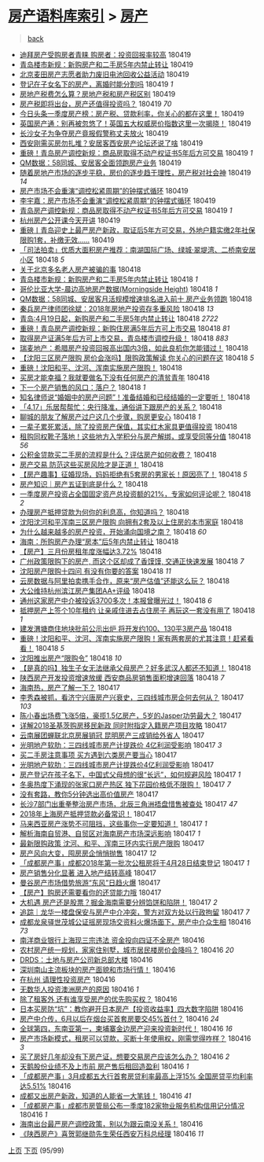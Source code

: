 [房产语料库索引](../../README.md)  > [房产](房产.md)
====
> [back](../README.md)

- [迪拜房产受购房者青睐 购房者：投资回报率较高](http://jkwz.applinzi.com/ittc/7093720438633137169.html#%E8%BF%AA%E6%8B%9C%E6%88%BF%E4%BA%A7%E5%8F%97%E8%B4%AD%E6%88%BF%E8%80%85%E9%9D%92%E7%9D%90+%E8%B4%AD%E6%88%BF%E8%80%85%EF%BC%9A%E6%8A%95%E8%B5%84%E5%9B%9E%E6%8A%A5%E7%8E%87%E8%BE%83%E9%AB%98) 180419  
- [青岛楼市新规：新购房产和二手房5年内禁止转让](http://jkwz.applinzi.com/ittc/7093709766658622475.html#%E9%9D%92%E5%B2%9B%E6%A5%BC%E5%B8%82%E6%96%B0%E8%A7%84%EF%BC%9A%E6%96%B0%E8%B4%AD%E6%88%BF%E4%BA%A7%E5%92%8C%E4%BA%8C%E6%89%8B%E6%88%BF5%E5%B9%B4%E5%86%85%E7%A6%81%E6%AD%A2%E8%BD%AC%E8%AE%A9) 180419  
- [北京麦田房产志愿者助力废旧电池回收公益活动](http://jkwz.applinzi.com/ittc/7093705170523522055.html#%E5%8C%97%E4%BA%AC%E9%BA%A6%E7%94%B0%E6%88%BF%E4%BA%A7%E5%BF%97%E6%84%BF%E8%80%85%E5%8A%A9%E5%8A%9B%E5%BA%9F%E6%97%A7%E7%94%B5%E6%B1%A0%E5%9B%9E%E6%94%B6%E5%85%AC%E7%9B%8A%E6%B4%BB%E5%8A%A8) 180419  
- [登记在子女名下的房产，离婚时能分割吗](http://jkwz.applinzi.com/ittc/7093693633528333323.html#%E7%99%BB%E8%AE%B0%E5%9C%A8%E5%AD%90%E5%A5%B3%E5%90%8D%E4%B8%8B%E7%9A%84%E6%88%BF%E4%BA%A7%EF%BC%8C%E7%A6%BB%E5%A9%9A%E6%97%B6%E8%83%BD%E5%88%86%E5%89%B2%E5%90%97) 180419 *1* 
- [房地产税费怎么算？房地产税和房产税区别](http://jkwz.applinzi.com/ittc/7093685607199147015.html#%E6%88%BF%E5%9C%B0%E4%BA%A7%E7%A8%8E%E8%B4%B9%E6%80%8E%E4%B9%88%E7%AE%97%EF%BC%9F%E6%88%BF%E5%9C%B0%E4%BA%A7%E7%A8%8E%E5%92%8C%E6%88%BF%E4%BA%A7%E7%A8%8E%E5%8C%BA%E5%88%AB) 180419  
- [房产税即将出台，房产还值得投资吗？](http://jkwz.applinzi.com/ittc/7093672815763129350.html#%E6%88%BF%E4%BA%A7%E7%A8%8E%E5%8D%B3%E5%B0%86%E5%87%BA%E5%8F%B0%EF%BC%8C%E6%88%BF%E4%BA%A7%E8%BF%98%E5%80%BC%E5%BE%97%E6%8A%95%E8%B5%84%E5%90%97%EF%BC%9F) 180419 *70* 
- [今日头条一季度房产榜：房产税、贷款利率，你关心的都在这里！](http://jkwz.applinzi.com/ittc/7093400309303084039.html#%E4%BB%8A%E6%97%A5%E5%A4%B4%E6%9D%A1%E4%B8%80%E5%AD%A3%E5%BA%A6%E6%88%BF%E4%BA%A7%E6%A6%9C%EF%BC%9A%E6%88%BF%E4%BA%A7%E7%A8%8E%E3%80%81%E8%B4%B7%E6%AC%BE%E5%88%A9%E7%8E%87%EF%BC%8C%E4%BD%A0%E5%85%B3%E5%BF%83%E7%9A%84%E9%83%BD%E5%9C%A8%E8%BF%99%E9%87%8C%EF%BC%81) 180419  
- [英国房产通：别再被忽悠了！英国五大权威房价指数这里一次揭晓！](http://jkwz.applinzi.com/ittc/7093652335031223307.html#%E8%8B%B1%E5%9B%BD%E6%88%BF%E4%BA%A7%E9%80%9A%EF%BC%9A%E5%88%AB%E5%86%8D%E8%A2%AB%E5%BF%BD%E6%82%A0%E4%BA%86%EF%BC%81%E8%8B%B1%E5%9B%BD%E4%BA%94%E5%A4%A7%E6%9D%83%E5%A8%81%E6%88%BF%E4%BB%B7%E6%8C%87%E6%95%B0%E8%BF%99%E9%87%8C%E4%B8%80%E6%AC%A1%E6%8F%AD%E6%99%93%EF%BC%81) 180419  
- [长沙女子为争夺房产竟报假警称丈夫放火](http://jkwz.applinzi.com/ittc/7093647295495275531.html#%E9%95%BF%E6%B2%99%E5%A5%B3%E5%AD%90%E4%B8%BA%E4%BA%89%E5%A4%BA%E6%88%BF%E4%BA%A7%E7%AB%9F%E6%8A%A5%E5%81%87%E8%AD%A6%E7%A7%B0%E4%B8%88%E5%A4%AB%E6%94%BE%E7%81%AB) 180419  
- [西安刚需买房勿扎堆？安居客西安房产论坛还说了啥](http://jkwz.applinzi.com/ittc/7093646838655878160.html#%E8%A5%BF%E5%AE%89%E5%88%9A%E9%9C%80%E4%B9%B0%E6%88%BF%E5%8B%BF%E6%89%8E%E5%A0%86%EF%BC%9F%E5%AE%89%E5%B1%85%E5%AE%A2%E8%A5%BF%E5%AE%89%E6%88%BF%E4%BA%A7%E8%AE%BA%E5%9D%9B%E8%BF%98%E8%AF%B4%E4%BA%86%E5%95%A5) 180419  
- [重磅！青岛房产调控新规：商品房取得不动产权证书5年后方可交易](http://jkwz.applinzi.com/ittc/7093633007682585616.html#%E9%87%8D%E7%A3%85%EF%BC%81%E9%9D%92%E5%B2%9B%E6%88%BF%E4%BA%A7%E8%B0%83%E6%8E%A7%E6%96%B0%E8%A7%84%EF%BC%9A%E5%95%86%E5%93%81%E6%88%BF%E5%8F%96%E5%BE%97%E4%B8%8D%E5%8A%A8%E4%BA%A7%E6%9D%83%E8%AF%81%E4%B9%A65%E5%B9%B4%E5%90%8E%E6%96%B9%E5%8F%AF%E4%BA%A4%E6%98%93) 180419 *1* 
- [QM数据：58同城、安居客全面领跑房产业务](http://jkwz.applinzi.com/ittc/7093625779273597963.html#QM%E6%95%B0%E6%8D%AE%EF%BC%9A58%E5%90%8C%E5%9F%8E%E3%80%81%E5%AE%89%E5%B1%85%E5%AE%A2%E5%85%A8%E9%9D%A2%E9%A2%86%E8%B7%91%E6%88%BF%E4%BA%A7%E4%B8%9A%E5%8A%A1) 180419  
- [随着房地产市场的逐步平稳，房价的逐步趋于理性，房产税对社会神](http://jkwz.applinzi.com/ittc/7093623451602650123.html#%E9%9A%8F%E7%9D%80%E6%88%BF%E5%9C%B0%E4%BA%A7%E5%B8%82%E5%9C%BA%E7%9A%84%E9%80%90%E6%AD%A5%E5%B9%B3%E7%A8%B3%EF%BC%8C%E6%88%BF%E4%BB%B7%E7%9A%84%E9%80%90%E6%AD%A5%E8%B6%8B%E4%BA%8E%E7%90%86%E6%80%A7%EF%BC%8C%E6%88%BF%E4%BA%A7%E7%A8%8E%E5%AF%B9%E7%A4%BE%E4%BC%9A%E7%A5%9E) 180419 *14* 
- [房产市场不会重演“调控松紧周期”的钟摆式循环](http://jkwz.applinzi.com/ittc/7093623333960811530.html#%E6%88%BF%E4%BA%A7%E5%B8%82%E5%9C%BA%E4%B8%8D%E4%BC%9A%E9%87%8D%E6%BC%94%E2%80%9C%E8%B0%83%E6%8E%A7%E6%9D%BE%E7%B4%A7%E5%91%A8%E6%9C%9F%E2%80%9D%E7%9A%84%E9%92%9F%E6%91%86%E5%BC%8F%E5%BE%AA%E7%8E%AF) 180419  
- [李宇嘉：房产市场不会重演“调控松紧周期”的钟摆式循环](http://jkwz.applinzi.com/ittc/7093613941689418759.html#%E6%9D%8E%E5%AE%87%E5%98%89%EF%BC%9A%E6%88%BF%E4%BA%A7%E5%B8%82%E5%9C%BA%E4%B8%8D%E4%BC%9A%E9%87%8D%E6%BC%94%E2%80%9C%E8%B0%83%E6%8E%A7%E6%9D%BE%E7%B4%A7%E5%91%A8%E6%9C%9F%E2%80%9D%E7%9A%84%E9%92%9F%E6%91%86%E5%BC%8F%E5%BE%AA%E7%8E%AF) 180419  
- [青岛房产调控新规：商品房取得不动产权证书5年后方可交易](http://jkwz.applinzi.com/ittc/7093602565533205515.html#%E9%9D%92%E5%B2%9B%E6%88%BF%E4%BA%A7%E8%B0%83%E6%8E%A7%E6%96%B0%E8%A7%84%EF%BC%9A%E5%95%86%E5%93%81%E6%88%BF%E5%8F%96%E5%BE%97%E4%B8%8D%E5%8A%A8%E4%BA%A7%E6%9D%83%E8%AF%81%E4%B9%A65%E5%B9%B4%E5%90%8E%E6%96%B9%E5%8F%AF%E4%BA%A4%E6%98%93) 180419 *1* 
- [杭州房产公开课今天开讲](http://jkwz.applinzi.com/ittc/7093551718275220487.html#%E6%9D%AD%E5%B7%9E%E6%88%BF%E4%BA%A7%E5%85%AC%E5%BC%80%E8%AF%BE%E4%BB%8A%E5%A4%A9%E5%BC%80%E8%AE%B2) 180419  
- [重磅丨青岛迎史上最严房产新政，取证后5年方可交易，外地户籍实缴2年社保限购1套，补缴无效……](http://jkwz.applinzi.com/ittc/7093532335272363019.html#%E9%87%8D%E7%A3%85%E4%B8%A8%E9%9D%92%E5%B2%9B%E8%BF%8E%E5%8F%B2%E4%B8%8A%E6%9C%80%E4%B8%A5%E6%88%BF%E4%BA%A7%E6%96%B0%E6%94%BF%EF%BC%8C%E5%8F%96%E8%AF%81%E5%90%8E5%E5%B9%B4%E6%96%B9%E5%8F%AF%E4%BA%A4%E6%98%93%EF%BC%8C%E5%A4%96%E5%9C%B0%E6%88%B7%E7%B1%8D%E5%AE%9E%E7%BC%B42%E5%B9%B4%E7%A4%BE%E4%BF%9D%E9%99%90%E8%B4%AD1%E5%A5%97%EF%BC%8C%E8%A1%A5%E7%BC%B4%E6%97%A0%E6%95%88%E2%80%A6%E2%80%A6) 180419  
- [「司法拍卖」优质大面积房产推荐：南湖国际广场、绿城·翠堤湾、二桥南安居小区](http://jkwz.applinzi.com/ittc/7093466570884121606.html#%E3%80%8C%E5%8F%B8%E6%B3%95%E6%8B%8D%E5%8D%96%E3%80%8D%E4%BC%98%E8%B4%A8%E5%A4%A7%E9%9D%A2%E7%A7%AF%E6%88%BF%E4%BA%A7%E6%8E%A8%E8%8D%90%EF%BC%9A%E5%8D%97%E6%B9%96%E5%9B%BD%E9%99%85%E5%B9%BF%E5%9C%BA%E3%80%81%E7%BB%BF%E5%9F%8E%C2%B7%E7%BF%A0%E5%A0%A4%E6%B9%BE%E3%80%81%E4%BA%8C%E6%A1%A5%E5%8D%97%E5%AE%89%E5%B1%85%E5%B0%8F%E5%8C%BA) 180418 *5* 
- [关于北京多名老人房产被骗的事](http://jkwz.applinzi.com/ittc/7093464779014538251.html#%E5%85%B3%E4%BA%8E%E5%8C%97%E4%BA%AC%E5%A4%9A%E5%90%8D%E8%80%81%E4%BA%BA%E6%88%BF%E4%BA%A7%E8%A2%AB%E9%AA%97%E7%9A%84%E4%BA%8B) 180418  
- [青岛楼市新规：新购房产和二手房5年内禁止转让](http://jkwz.applinzi.com/ittc/7093447312162685959.html#%E9%9D%92%E5%B2%9B%E6%A5%BC%E5%B8%82%E6%96%B0%E8%A7%84%EF%BC%9A%E6%96%B0%E8%B4%AD%E6%88%BF%E4%BA%A7%E5%92%8C%E4%BA%8C%E6%89%8B%E6%88%BF5%E5%B9%B4%E5%86%85%E7%A6%81%E6%AD%A2%E8%BD%AC%E8%AE%A9) 180418 *1* 
- [哥伦比亚大学-晨边高地房产数据(Morningside Height)](http://jkwz.applinzi.com/ittc/7093445044717749255.html#%E5%93%A5%E4%BC%A6%E6%AF%94%E4%BA%9A%E5%A4%A7%E5%AD%A6-%E6%99%A8%E8%BE%B9%E9%AB%98%E5%9C%B0%E6%88%BF%E4%BA%A7%E6%95%B0%E6%8D%AE%28Morningside+Height%29) 180418 *1* 
- [QM数据：58同城、安居客月活规模增速排名进入前十 房产业务领跑](http://jkwz.applinzi.com/ittc/7093428238921761808.html#QM%E6%95%B0%E6%8D%AE%EF%BC%9A58%E5%90%8C%E5%9F%8E%E3%80%81%E5%AE%89%E5%B1%85%E5%AE%A2%E6%9C%88%E6%B4%BB%E8%A7%84%E6%A8%A1%E5%A2%9E%E9%80%9F%E6%8E%92%E5%90%8D%E8%BF%9B%E5%85%A5%E5%89%8D%E5%8D%81+%E6%88%BF%E4%BA%A7%E4%B8%9A%E5%8A%A1%E9%A2%86%E8%B7%91) 180418  
- [秦兵房产律师团徐斌：2018年房地产投资存多重风险](http://jkwz.applinzi.com/ittc/7093383697950835722.html#%E7%A7%A6%E5%85%B5%E6%88%BF%E4%BA%A7%E5%BE%8B%E5%B8%88%E5%9B%A2%E5%BE%90%E6%96%8C%EF%BC%9A2018%E5%B9%B4%E6%88%BF%E5%9C%B0%E4%BA%A7%E6%8A%95%E8%B5%84%E5%AD%98%E5%A4%9A%E9%87%8D%E9%A3%8E%E9%99%A9) 180418 *13* 
- [青岛:4月19日起，新购房产和二手房5年内禁止转让](http://jkwz.applinzi.com/ittc/7093380690714559499.html#%E9%9D%92%E5%B2%9B%3A4%E6%9C%8819%E6%97%A5%E8%B5%B7%EF%BC%8C%E6%96%B0%E8%B4%AD%E6%88%BF%E4%BA%A7%E5%92%8C%E4%BA%8C%E6%89%8B%E6%88%BF5%E5%B9%B4%E5%86%85%E7%A6%81%E6%AD%A2%E8%BD%AC%E8%AE%A9) 180418 *2722* 
- [重磅！青岛房产调控新规：新购住房满5年后方可上市交易](http://jkwz.applinzi.com/ittc/7093371905627390986.html#%E9%87%8D%E7%A3%85%EF%BC%81%E9%9D%92%E5%B2%9B%E6%88%BF%E4%BA%A7%E8%B0%83%E6%8E%A7%E6%96%B0%E8%A7%84%EF%BC%9A%E6%96%B0%E8%B4%AD%E4%BD%8F%E6%88%BF%E6%BB%A15%E5%B9%B4%E5%90%8E%E6%96%B9%E5%8F%AF%E4%B8%8A%E5%B8%82%E4%BA%A4%E6%98%93) 180418 *81* 
- [取得房产证满5年后方可上市交易，青岛楼市调控升级！](http://jkwz.applinzi.com/ittc/7093365484718392337.html#%E5%8F%96%E5%BE%97%E6%88%BF%E4%BA%A7%E8%AF%81%E6%BB%A15%E5%B9%B4%E5%90%8E%E6%96%B9%E5%8F%AF%E4%B8%8A%E5%B8%82%E4%BA%A4%E6%98%93%EF%BC%8C%E9%9D%92%E5%B2%9B%E6%A5%BC%E5%B8%82%E8%B0%83%E6%8E%A7%E5%8D%87%E7%BA%A7%EF%BC%81) 180418 *883* 
- [瑞麦地产：希腊房产投资回报高出国内3倍，如此良机你怎能错过！](http://jkwz.applinzi.com/ittc/7093349275541177360.html#%E7%91%9E%E9%BA%A6%E5%9C%B0%E4%BA%A7%EF%BC%9A%E5%B8%8C%E8%85%8A%E6%88%BF%E4%BA%A7%E6%8A%95%E8%B5%84%E5%9B%9E%E6%8A%A5%E9%AB%98%E5%87%BA%E5%9B%BD%E5%86%853%E5%80%8D%EF%BC%8C%E5%A6%82%E6%AD%A4%E8%89%AF%E6%9C%BA%E4%BD%A0%E6%80%8E%E8%83%BD%E9%94%99%E8%BF%87%EF%BC%81) 180418  
- [【沈阳三区房产限购 房价会涨吗】限购政策解读 你关心的问题在这](http://jkwz.applinzi.com/ittc/7093348202222978058.html#%E3%80%90%E6%B2%88%E9%98%B3%E4%B8%89%E5%8C%BA%E6%88%BF%E4%BA%A7%E9%99%90%E8%B4%AD+%E6%88%BF%E4%BB%B7%E4%BC%9A%E6%B6%A8%E5%90%97%E3%80%91%E9%99%90%E8%B4%AD%E6%94%BF%E7%AD%96%E8%A7%A3%E8%AF%BB+%E4%BD%A0%E5%85%B3%E5%BF%83%E7%9A%84%E9%97%AE%E9%A2%98%E5%9C%A8%E8%BF%99) 180418 *5* 
- [重磅！沈阳和平、沈河、浑南实施房产限购！](http://jkwz.applinzi.com/ittc/7093344526930543623.html#%E9%87%8D%E7%A3%85%EF%BC%81%E6%B2%88%E9%98%B3%E5%92%8C%E5%B9%B3%E3%80%81%E6%B2%88%E6%B2%B3%E3%80%81%E6%B5%91%E5%8D%97%E5%AE%9E%E6%96%BD%E6%88%BF%E4%BA%A7%E9%99%90%E8%B4%AD%EF%BC%81) 180418  
- [买房才能幸福？我就要做名下没有任何房产的清贫青年](http://jkwz.applinzi.com/ittc/7093343380207830026.html#%E4%B9%B0%E6%88%BF%E6%89%8D%E8%83%BD%E5%B9%B8%E7%A6%8F%EF%BC%9F%E6%88%91%E5%B0%B1%E8%A6%81%E5%81%9A%E5%90%8D%E4%B8%8B%E6%B2%A1%E6%9C%89%E4%BB%BB%E4%BD%95%E6%88%BF%E4%BA%A7%E7%9A%84%E6%B8%85%E8%B4%AB%E9%9D%92%E5%B9%B4) 180418  
- [下一个房产销售的风口：落户？](http://jkwz.applinzi.com/ittc/7093342855458456592.html#%E4%B8%8B%E4%B8%80%E4%B8%AA%E6%88%BF%E4%BA%A7%E9%94%80%E5%94%AE%E7%9A%84%E9%A3%8E%E5%8F%A3%EF%BC%9A%E8%90%BD%E6%88%B7%EF%BC%9F) 180418 *1* 
- [知名律师说“婚姻中的房产问题”！准备结婚和已经结婚的一定要听！](http://jkwz.applinzi.com/ittc/7093338774346138640.html#%E7%9F%A5%E5%90%8D%E5%BE%8B%E5%B8%88%E8%AF%B4%E2%80%9C%E5%A9%9A%E5%A7%BB%E4%B8%AD%E7%9A%84%E6%88%BF%E4%BA%A7%E9%97%AE%E9%A2%98%E2%80%9D%EF%BC%81%E5%87%86%E5%A4%87%E7%BB%93%E5%A9%9A%E5%92%8C%E5%B7%B2%E7%BB%8F%E7%BB%93%E5%A9%9A%E7%9A%84%E4%B8%80%E5%AE%9A%E8%A6%81%E5%90%AC%EF%BC%81) 180418  
- [「4.17」乐居帮帮忙：央行降准，通俗讲下跟房产的关系？](http://jkwz.applinzi.com/ittc/7093337686167520263.html#%E3%80%8C4.17%E3%80%8D%E4%B9%90%E5%B1%85%E5%B8%AE%E5%B8%AE%E5%BF%99%EF%BC%9A%E5%A4%AE%E8%A1%8C%E9%99%8D%E5%87%86%EF%BC%8C%E9%80%9A%E4%BF%97%E8%AE%B2%E4%B8%8B%E8%B7%9F%E6%88%BF%E4%BA%A7%E7%9A%84%E5%85%B3%E7%B3%BB%EF%BC%9F) 180418  
- [聊城的朋友了解房产过户这几个步骤，购房更安心](http://jkwz.applinzi.com/ittc/7093334585234686987.html#%E8%81%8A%E5%9F%8E%E7%9A%84%E6%9C%8B%E5%8F%8B%E4%BA%86%E8%A7%A3%E6%88%BF%E4%BA%A7%E8%BF%87%E6%88%B7%E8%BF%99%E5%87%A0%E4%B8%AA%E6%AD%A5%E9%AA%A4%EF%BC%8C%E8%B4%AD%E6%88%BF%E6%9B%B4%E5%AE%89%E5%BF%83) 180418 *1* 
- [一辈子累死累活，除了投资房产保值，其实红木家具更值得投资](http://jkwz.applinzi.com/ittc/7093329518775501835.html#%E4%B8%80%E8%BE%88%E5%AD%90%E7%B4%AF%E6%AD%BB%E7%B4%AF%E6%B4%BB%EF%BC%8C%E9%99%A4%E4%BA%86%E6%8A%95%E8%B5%84%E6%88%BF%E4%BA%A7%E4%BF%9D%E5%80%BC%EF%BC%8C%E5%85%B6%E5%AE%9E%E7%BA%A2%E6%9C%A8%E5%AE%B6%E5%85%B7%E6%9B%B4%E5%80%BC%E5%BE%97%E6%8A%95%E8%B5%84) 180418  
- [租购同权靴子落地！这些地方入学积分与房产解绑，或享受同等分值](http://jkwz.applinzi.com/ittc/7093325013568717830.html#%E7%A7%9F%E8%B4%AD%E5%90%8C%E6%9D%83%E9%9D%B4%E5%AD%90%E8%90%BD%E5%9C%B0%EF%BC%81%E8%BF%99%E4%BA%9B%E5%9C%B0%E6%96%B9%E5%85%A5%E5%AD%A6%E7%A7%AF%E5%88%86%E4%B8%8E%E6%88%BF%E4%BA%A7%E8%A7%A3%E7%BB%91%EF%BC%8C%E6%88%96%E4%BA%AB%E5%8F%97%E5%90%8C%E7%AD%89%E5%88%86%E5%80%BC) 180418 *56* 
- [公积金贷款买二手房的流程是什么？评估房产如何收费？](http://jkwz.applinzi.com/ittc/7093318168963712006.html#%E5%85%AC%E7%A7%AF%E9%87%91%E8%B4%B7%E6%AC%BE%E4%B9%B0%E4%BA%8C%E6%89%8B%E6%88%BF%E7%9A%84%E6%B5%81%E7%A8%8B%E6%98%AF%E4%BB%80%E4%B9%88%EF%BC%9F%E8%AF%84%E4%BC%B0%E6%88%BF%E4%BA%A7%E5%A6%82%E4%BD%95%E6%94%B6%E8%B4%B9%EF%BC%9F) 180418  
- [房产交易 防范这些买房风险才是正道！](http://jkwz.applinzi.com/ittc/7093314779416626186.html#%E6%88%BF%E4%BA%A7%E4%BA%A4%E6%98%93+%E9%98%B2%E8%8C%83%E8%BF%99%E4%BA%9B%E4%B9%B0%E6%88%BF%E9%A3%8E%E9%99%A9%E6%89%8D%E6%98%AF%E6%AD%A3%E9%81%93%EF%BC%81) 180418  
- [【房产趣事】征婚现场，妈妈拒绝有5套房的男家长！原因亮了！](http://jkwz.applinzi.com/ittc/7093313041372546055.html#%E3%80%90%E6%88%BF%E4%BA%A7%E8%B6%A3%E4%BA%8B%E3%80%91%E5%BE%81%E5%A9%9A%E7%8E%B0%E5%9C%BA%EF%BC%8C%E5%A6%88%E5%A6%88%E6%8B%92%E7%BB%9D%E6%9C%895%E5%A5%97%E6%88%BF%E7%9A%84%E7%94%B7%E5%AE%B6%E9%95%BF%EF%BC%81%E5%8E%9F%E5%9B%A0%E4%BA%AE%E4%BA%86%EF%BC%81) 180418 *5* 
- [房产知识｜房产五证到底是什么？](http://jkwz.applinzi.com/ittc/7093305992685290507.html#%E6%88%BF%E4%BA%A7%E7%9F%A5%E8%AF%86%EF%BD%9C%E6%88%BF%E4%BA%A7%E4%BA%94%E8%AF%81%E5%88%B0%E5%BA%95%E6%98%AF%E4%BB%80%E4%B9%88%EF%BC%9F) 180418  
- [一季度房产投资占全国固定资产总投资额的21%，专家如何评论呢？](http://jkwz.applinzi.com/ittc/7093303498831823889.html#%E4%B8%80%E5%AD%A3%E5%BA%A6%E6%88%BF%E4%BA%A7%E6%8A%95%E8%B5%84%E5%8D%A0%E5%85%A8%E5%9B%BD%E5%9B%BA%E5%AE%9A%E8%B5%84%E4%BA%A7%E6%80%BB%E6%8A%95%E8%B5%84%E9%A2%9D%E7%9A%8421%25%EF%BC%8C%E4%B8%93%E5%AE%B6%E5%A6%82%E4%BD%95%E8%AF%84%E8%AE%BA%E5%91%A2%EF%BC%9F) 180418 *2* 
- [办理房产抵押贷款为何你的利息高，你知道吗？](http://jkwz.applinzi.com/ittc/7093281740183569414.html#%E5%8A%9E%E7%90%86%E6%88%BF%E4%BA%A7%E6%8A%B5%E6%8A%BC%E8%B4%B7%E6%AC%BE%E4%B8%BA%E4%BD%95%E4%BD%A0%E7%9A%84%E5%88%A9%E6%81%AF%E9%AB%98%EF%BC%8C%E4%BD%A0%E7%9F%A5%E9%81%93%E5%90%97%EF%BC%9F) 180418  
- [沈阳沈河和平浑南三区房产限购 向拥有2套及以上住房的本市家庭](http://jkwz.applinzi.com/ittc/7093276002035958794.html#%E6%B2%88%E9%98%B3%E6%B2%88%E6%B2%B3%E5%92%8C%E5%B9%B3%E6%B5%91%E5%8D%97%E4%B8%89%E5%8C%BA%E6%88%BF%E4%BA%A7%E9%99%90%E8%B4%AD+%E5%90%91%E6%8B%A5%E6%9C%892%E5%A5%97%E5%8F%8A%E4%BB%A5%E4%B8%8A%E4%BD%8F%E6%88%BF%E7%9A%84%E6%9C%AC%E5%B8%82%E5%AE%B6%E5%BA%AD) 180418  
- [为什么越来越多的房产投资，开始涌向国境之南？](http://jkwz.applinzi.com/ittc/7093274049751024646.html#%E4%B8%BA%E4%BB%80%E4%B9%88%E8%B6%8A%E6%9D%A5%E8%B6%8A%E5%A4%9A%E7%9A%84%E6%88%BF%E4%BA%A7%E6%8A%95%E8%B5%84%EF%BC%8C%E5%BC%80%E5%A7%8B%E6%B6%8C%E5%90%91%E5%9B%BD%E5%A2%83%E4%B9%8B%E5%8D%97%EF%BC%9F) 180418 *60* 
- [海南：所购房产办理“房本”后5年内禁止转让](http://jkwz.applinzi.com/ittc/7093272398919107594.html#%E6%B5%B7%E5%8D%97%EF%BC%9A%E6%89%80%E8%B4%AD%E6%88%BF%E4%BA%A7%E5%8A%9E%E7%90%86%E2%80%9C%E6%88%BF%E6%9C%AC%E2%80%9D%E5%90%8E5%E5%B9%B4%E5%86%85%E7%A6%81%E6%AD%A2%E8%BD%AC%E8%AE%A9) 180418  
- [【房产】三月份房租年度涨幅达3.72%](http://jkwz.applinzi.com/ittc/7093259995921777675.html#%E3%80%90%E6%88%BF%E4%BA%A7%E3%80%91%E4%B8%89%E6%9C%88%E4%BB%BD%E6%88%BF%E7%A7%9F%E5%B9%B4%E5%BA%A6%E6%B6%A8%E5%B9%85%E8%BE%BE3.72%25) 180418  
- [广州政策限购下的房产, 而这个区却成了香馍馍, 交通正快速发展](http://jkwz.applinzi.com/ittc/7093257083397080081.html#%E5%B9%BF%E5%B7%9E%E6%94%BF%E7%AD%96%E9%99%90%E8%B4%AD%E4%B8%8B%E7%9A%84%E6%88%BF%E4%BA%A7%2C+%E8%80%8C%E8%BF%99%E4%B8%AA%E5%8C%BA%E5%8D%B4%E6%88%90%E4%BA%86%E9%A6%99%E9%A6%8D%E9%A6%8D%2C+%E4%BA%A4%E9%80%9A%E6%AD%A3%E5%BF%AB%E9%80%9F%E5%8F%91%E5%B1%95) 180418 *7* 
- [沈阳房产限购十四问   有没有你要的答案](http://jkwz.applinzi.com/ittc/7093241840197436423.html#%E6%B2%88%E9%98%B3%E6%88%BF%E4%BA%A7%E9%99%90%E8%B4%AD%E5%8D%81%E5%9B%9B%E9%97%AE+++%E6%9C%89%E6%B2%A1%E6%9C%89%E4%BD%A0%E8%A6%81%E7%9A%84%E7%AD%94%E6%A1%88) 180418 *11* 
- [云房数据与阿里拍卖携手合作，原来“房产估值”还能这么玩？](http://jkwz.applinzi.com/ittc/7093241218807104518.html#%E4%BA%91%E6%88%BF%E6%95%B0%E6%8D%AE%E4%B8%8E%E9%98%BF%E9%87%8C%E6%8B%8D%E5%8D%96%E6%90%BA%E6%89%8B%E5%90%88%E4%BD%9C%EF%BC%8C%E5%8E%9F%E6%9D%A5%E2%80%9C%E6%88%BF%E4%BA%A7%E4%BC%B0%E5%80%BC%E2%80%9D%E8%BF%98%E8%83%BD%E8%BF%99%E4%B9%88%E7%8E%A9%EF%BC%9F) 180418  
- [大公维持杭州滨江房产集团AA+评级](http://jkwz.applinzi.com/ittc/7093239386584122385.html#%E5%A4%A7%E5%85%AC%E7%BB%B4%E6%8C%81%E6%9D%AD%E5%B7%9E%E6%BB%A8%E6%B1%9F%E6%88%BF%E4%BA%A7%E9%9B%86%E5%9B%A2AA%2B%E8%AF%84%E7%BA%A7) 180418  
- [通州这家房产中介被投诉3700多次！本报曾曝光过！](http://jkwz.applinzi.com/ittc/7093237653967471627.html#%E9%80%9A%E5%B7%9E%E8%BF%99%E5%AE%B6%E6%88%BF%E4%BA%A7%E4%B8%AD%E4%BB%8B%E8%A2%AB%E6%8A%95%E8%AF%893700%E5%A4%9A%E6%AC%A1%EF%BC%81%E6%9C%AC%E6%8A%A5%E6%9B%BE%E6%9B%9D%E5%85%89%E8%BF%87%EF%BC%81) 180418 *6* 
- [抵押房产上签个10年租约 让亲戚住进去占住房子 再玩这一套没有用了](http://jkwz.applinzi.com/ittc/7093236894047667211.html#%E6%8A%B5%E6%8A%BC%E6%88%BF%E4%BA%A7%E4%B8%8A%E7%AD%BE%E4%B8%AA10%E5%B9%B4%E7%A7%9F%E7%BA%A6+%E8%AE%A9%E4%BA%B2%E6%88%9A%E4%BD%8F%E8%BF%9B%E5%8E%BB%E5%8D%A0%E4%BD%8F%E6%88%BF%E5%AD%90+%E5%86%8D%E7%8E%A9%E8%BF%99%E4%B8%80%E5%A5%97%E6%B2%A1%E6%9C%89%E7%94%A8%E4%BA%86) 180418 *1* 
- [建发渭塘商住地块批前公示出炉 将开发约100、130平3房产品](http://jkwz.applinzi.com/ittc/7093233812173751313.html#%E5%BB%BA%E5%8F%91%E6%B8%AD%E5%A1%98%E5%95%86%E4%BD%8F%E5%9C%B0%E5%9D%97%E6%89%B9%E5%89%8D%E5%85%AC%E7%A4%BA%E5%87%BA%E7%82%89+%E5%B0%86%E5%BC%80%E5%8F%91%E7%BA%A6100%E3%80%81130%E5%B9%B33%E6%88%BF%E4%BA%A7%E5%93%81) 180418  
- [重磅！沈阳和平、沈河、浑南实施房产限购！家有两套房的尤其注意！赶紧看看！](http://jkwz.applinzi.com/ittc/7093231801898370064.html#%E9%87%8D%E7%A3%85%EF%BC%81%E6%B2%88%E9%98%B3%E5%92%8C%E5%B9%B3%E3%80%81%E6%B2%88%E6%B2%B3%E3%80%81%E6%B5%91%E5%8D%97%E5%AE%9E%E6%96%BD%E6%88%BF%E4%BA%A7%E9%99%90%E8%B4%AD%EF%BC%81%E5%AE%B6%E6%9C%89%E4%B8%A4%E5%A5%97%E6%88%BF%E7%9A%84%E5%B0%A4%E5%85%B6%E6%B3%A8%E6%84%8F%EF%BC%81%E8%B5%B6%E7%B4%A7%E7%9C%8B%E7%9C%8B%EF%BC%81) 180418 *5* 
- [沈阳推出房产“限购令”](http://jkwz.applinzi.com/ittc/7093224018037703686.html#%E6%B2%88%E9%98%B3%E6%8E%A8%E5%87%BA%E6%88%BF%E4%BA%A7%E2%80%9C%E9%99%90%E8%B4%AD%E4%BB%A4%E2%80%9D) 180418 *10* 
- [【是真的吗】独生子女无法继承父母房产？好多武汉人都还不知道！](http://jkwz.applinzi.com/ittc/7092964905995207696.html#%E3%80%90%E6%98%AF%E7%9C%9F%E7%9A%84%E5%90%97%E3%80%91%E7%8B%AC%E7%94%9F%E5%AD%90%E5%A5%B3%E6%97%A0%E6%B3%95%E7%BB%A7%E6%89%BF%E7%88%B6%E6%AF%8D%E6%88%BF%E4%BA%A7%EF%BC%9F%E5%A5%BD%E5%A4%9A%E6%AD%A6%E6%B1%89%E4%BA%BA%E9%83%BD%E8%BF%98%E4%B8%8D%E7%9F%A5%E9%81%93%EF%BC%81) 180418  
- [陕西房产开发投资增速放缓 西安商品房销售面积增速回落](http://jkwz.applinzi.com/ittc/7093214416743171079.html#%E9%99%95%E8%A5%BF%E6%88%BF%E4%BA%A7%E5%BC%80%E5%8F%91%E6%8A%95%E8%B5%84%E5%A2%9E%E9%80%9F%E6%94%BE%E7%BC%93+%E8%A5%BF%E5%AE%89%E5%95%86%E5%93%81%E6%88%BF%E9%94%80%E5%94%AE%E9%9D%A2%E7%A7%AF%E5%A2%9E%E9%80%9F%E5%9B%9E%E8%90%BD) 180418 *7* 
- [海南热，房产了解一下？](http://jkwz.applinzi.com/ittc/7093095608523162630.html#%E6%B5%B7%E5%8D%97%E7%83%AD%EF%BC%8C%E6%88%BF%E4%BA%A7%E4%BA%86%E8%A7%A3%E4%B8%80%E4%B8%8B%EF%BC%9F) 180417  
- [李秀森被抓，看济宁兴唐房产兴衰史，三四线城市房企何去何从？](http://jkwz.applinzi.com/ittc/7093069086294803467.html#%E6%9D%8E%E7%A7%80%E6%A3%AE%E8%A2%AB%E6%8A%93%EF%BC%8C%E7%9C%8B%E6%B5%8E%E5%AE%81%E5%85%B4%E5%94%90%E6%88%BF%E4%BA%A7%E5%85%B4%E8%A1%B0%E5%8F%B2%EF%BC%8C%E4%B8%89%E5%9B%9B%E7%BA%BF%E5%9F%8E%E5%B8%82%E6%88%BF%E4%BC%81%E4%BD%95%E5%8E%BB%E4%BD%95%E4%BB%8E%EF%BC%9F) 180417 *103* 
- [陈小春出场费飞涨5倍，豪揽1.5亿房产，5岁的Jasper功劳最大？](http://jkwz.applinzi.com/ittc/7093013343231280134.html#%E9%99%88%E5%B0%8F%E6%98%A5%E5%87%BA%E5%9C%BA%E8%B4%B9%E9%A3%9E%E6%B6%A85%E5%80%8D%EF%BC%8C%E8%B1%AA%E6%8F%BD1.5%E4%BA%BF%E6%88%BF%E4%BA%A7%EF%BC%8C5%E5%B2%81%E7%9A%84Jasper%E5%8A%9F%E5%8A%B3%E6%9C%80%E5%A4%A7%EF%BC%9F) 180417  
- [详解2018圣基茨购房移民新政 同时附指定入籍房产项目攻略](http://jkwz.applinzi.com/ittc/7093012894579164167.html#%E8%AF%A6%E8%A7%A32018%E5%9C%A3%E5%9F%BA%E8%8C%A8%E8%B4%AD%E6%88%BF%E7%A7%BB%E6%B0%91%E6%96%B0%E6%94%BF+%E5%90%8C%E6%97%B6%E9%99%84%E6%8C%87%E5%AE%9A%E5%85%A5%E7%B1%8D%E6%88%BF%E4%BA%A7%E9%A1%B9%E7%9B%AE%E6%94%BB%E7%95%A5) 180417  
- [云南展团蝉联北京房展销冠 昆明房产三成销给外省人](http://jkwz.applinzi.com/ittc/7092990255257093130.html#%E4%BA%91%E5%8D%97%E5%B1%95%E5%9B%A2%E8%9D%89%E8%81%94%E5%8C%97%E4%BA%AC%E6%88%BF%E5%B1%95%E9%94%80%E5%86%A0+%E6%98%86%E6%98%8E%E6%88%BF%E4%BA%A7%E4%B8%89%E6%88%90%E9%94%80%E7%BB%99%E5%A4%96%E7%9C%81%E4%BA%BA) 180417  
- [光明地产软肋：三四线城市房产计提跌价 4亿利润受影响](http://jkwz.applinzi.com/ittc/7092987464400765962.html#%E5%85%89%E6%98%8E%E5%9C%B0%E4%BA%A7%E8%BD%AF%E8%82%8B%EF%BC%9A%E4%B8%89%E5%9B%9B%E7%BA%BF%E5%9F%8E%E5%B8%82%E6%88%BF%E4%BA%A7%E8%AE%A1%E6%8F%90%E8%B7%8C%E4%BB%B7+4%E4%BA%BF%E5%88%A9%E6%B6%A6%E5%8F%97%E5%BD%B1%E5%93%8D) 180417 *3* 
- [买二手房注意事项 买方遇到六类房产要当心](http://jkwz.applinzi.com/ittc/7092984550621971462.html#%E4%B9%B0%E4%BA%8C%E6%89%8B%E6%88%BF%E6%B3%A8%E6%84%8F%E4%BA%8B%E9%A1%B9+%E4%B9%B0%E6%96%B9%E9%81%87%E5%88%B0%E5%85%AD%E7%B1%BB%E6%88%BF%E4%BA%A7%E8%A6%81%E5%BD%93%E5%BF%83) 180417  
- [光明地产软肋：三四线城市房产计提跌价​ 4亿利润受影响](http://jkwz.applinzi.com/ittc/7092982897504158731.html#%E5%85%89%E6%98%8E%E5%9C%B0%E4%BA%A7%E8%BD%AF%E8%82%8B%EF%BC%9A%E4%B8%89%E5%9B%9B%E7%BA%BF%E5%9F%8E%E5%B8%82%E6%88%BF%E4%BA%A7%E8%AE%A1%E6%8F%90%E8%B7%8C%E4%BB%B7%E2%80%8B+4%E4%BA%BF%E5%88%A9%E6%B6%A6%E5%8F%97%E5%BD%B1%E5%93%8D) 180417  
- [房产登记在孩子名下，中国式父母想的很“长远”，如何规避风险](http://jkwz.applinzi.com/ittc/7092980440262771722.html#%E6%88%BF%E4%BA%A7%E7%99%BB%E8%AE%B0%E5%9C%A8%E5%AD%A9%E5%AD%90%E5%90%8D%E4%B8%8B%EF%BC%8C%E4%B8%AD%E5%9B%BD%E5%BC%8F%E7%88%B6%E6%AF%8D%E6%83%B3%E7%9A%84%E5%BE%88%E2%80%9C%E9%95%BF%E8%BF%9C%E2%80%9D%EF%BC%8C%E5%A6%82%E4%BD%95%E8%A7%84%E9%81%BF%E9%A3%8E%E9%99%A9) 180417 *1* 
- [冬奥热度下涌现的张家口房产热区 独下花园价格低不限购！](http://jkwz.applinzi.com/ittc/7092974253593068561.html#%E5%86%AC%E5%A5%A5%E7%83%AD%E5%BA%A6%E4%B8%8B%E6%B6%8C%E7%8E%B0%E7%9A%84%E5%BC%A0%E5%AE%B6%E5%8F%A3%E6%88%BF%E4%BA%A7%E7%83%AD%E5%8C%BA+%E7%8B%AC%E4%B8%8B%E8%8A%B1%E5%9B%AD%E4%BB%B7%E6%A0%BC%E4%BD%8E%E4%B8%8D%E9%99%90%E8%B4%AD%EF%BC%81) 180417 *7* 
- [没有套路，教你5分钟选出高价值房产](http://jkwz.applinzi.com/ittc/7092972765646947344.html#%E6%B2%A1%E6%9C%89%E5%A5%97%E8%B7%AF%EF%BC%8C%E6%95%99%E4%BD%A05%E5%88%86%E9%92%9F%E9%80%89%E5%87%BA%E9%AB%98%E4%BB%B7%E5%80%BC%E6%88%BF%E4%BA%A7) 180417  
- [长沙7部门出重拳整治房产市场，北辰三角洲捂盘惜售被查处](http://jkwz.applinzi.com/ittc/7092958538844603399.html#%E9%95%BF%E6%B2%997%E9%83%A8%E9%97%A8%E5%87%BA%E9%87%8D%E6%8B%B3%E6%95%B4%E6%B2%BB%E6%88%BF%E4%BA%A7%E5%B8%82%E5%9C%BA%EF%BC%8C%E5%8C%97%E8%BE%B0%E4%B8%89%E8%A7%92%E6%B4%B2%E6%8D%82%E7%9B%98%E6%83%9C%E5%94%AE%E8%A2%AB%E6%9F%A5%E5%A4%84) 180417 *47* 
- [2018年上海房产抵押贷款必备常识！](http://jkwz.applinzi.com/ittc/7092939442673419280.html#2018%E5%B9%B4%E4%B8%8A%E6%B5%B7%E6%88%BF%E4%BA%A7%E6%8A%B5%E6%8A%BC%E8%B4%B7%E6%AC%BE%E5%BF%85%E5%A4%87%E5%B8%B8%E8%AF%86%EF%BC%81) 180417  
- [马来西亚房产涨势不可阻挡，这些事你一定要知道！](http://jkwz.applinzi.com/ittc/7092921306263847953.html#%E9%A9%AC%E6%9D%A5%E8%A5%BF%E4%BA%9A%E6%88%BF%E4%BA%A7%E6%B6%A8%E5%8A%BF%E4%B8%8D%E5%8F%AF%E9%98%BB%E6%8C%A1%EF%BC%8C%E8%BF%99%E4%BA%9B%E4%BA%8B%E4%BD%A0%E4%B8%80%E5%AE%9A%E8%A6%81%E7%9F%A5%E9%81%93%EF%BC%81) 180417 *1* 
- [解析海南自贸港、自贸区对海南房产市场深远影响](http://jkwz.applinzi.com/ittc/7092906484646282247.html#%E8%A7%A3%E6%9E%90%E6%B5%B7%E5%8D%97%E8%87%AA%E8%B4%B8%E6%B8%AF%E3%80%81%E8%87%AA%E8%B4%B8%E5%8C%BA%E5%AF%B9%E6%B5%B7%E5%8D%97%E6%88%BF%E4%BA%A7%E5%B8%82%E5%9C%BA%E6%B7%B1%E8%BF%9C%E5%BD%B1%E5%93%8D) 180417 *1* 
- [最新限购政策 沈河、和平、浑南三环内实行房产限购](http://jkwz.applinzi.com/ittc/7092906005635793926.html#%E6%9C%80%E6%96%B0%E9%99%90%E8%B4%AD%E6%94%BF%E7%AD%96+%E6%B2%88%E6%B2%B3%E3%80%81%E5%92%8C%E5%B9%B3%E3%80%81%E6%B5%91%E5%8D%97%E4%B8%89%E7%8E%AF%E5%86%85%E5%AE%9E%E8%A1%8C%E6%88%BF%E4%BA%A7%E9%99%90%E8%B4%AD) 180417  
- [房产风向大变，囤房房企悄悄抛售](http://jkwz.applinzi.com/ittc/7092887487414535184.html#%E6%88%BF%E4%BA%A7%E9%A3%8E%E5%90%91%E5%A4%A7%E5%8F%98%EF%BC%8C%E5%9B%A4%E6%88%BF%E6%88%BF%E4%BC%81%E6%82%84%E6%82%84%E6%8A%9B%E5%94%AE) 180417 *12* 
- [「成都房产事」成都2018年第一批次公租房将于4月28日结束登记](http://jkwz.applinzi.com/ittc/7092886383175926794.html#%E3%80%8C%E6%88%90%E9%83%BD%E6%88%BF%E4%BA%A7%E4%BA%8B%E3%80%8D%E6%88%90%E9%83%BD2018%E5%B9%B4%E7%AC%AC%E4%B8%80%E6%89%B9%E6%AC%A1%E5%85%AC%E7%A7%9F%E6%88%BF%E5%B0%86%E4%BA%8E4%E6%9C%8828%E6%97%A5%E7%BB%93%E6%9D%9F%E7%99%BB%E8%AE%B0) 180417 *1* 
- [房产销售分化显著 进入地产结转高峰](http://jkwz.applinzi.com/ittc/7092886830217430026.html#%E6%88%BF%E4%BA%A7%E9%94%80%E5%94%AE%E5%88%86%E5%8C%96%E6%98%BE%E8%91%97+%E8%BF%9B%E5%85%A5%E5%9C%B0%E4%BA%A7%E7%BB%93%E8%BD%AC%E9%AB%98%E5%B3%B0) 180417  
- [曼谷房产市场借势旅游“东风”日趋火爆](http://jkwz.applinzi.com/ittc/7092879433994339345.html#%E6%9B%BC%E8%B0%B7%E6%88%BF%E4%BA%A7%E5%B8%82%E5%9C%BA%E5%80%9F%E5%8A%BF%E6%97%85%E6%B8%B8%E2%80%9C%E4%B8%9C%E9%A3%8E%E2%80%9D%E6%97%A5%E8%B6%8B%E7%81%AB%E7%88%86) 180417  
- [【房产】购房还需要看你的还贷能力哦](http://jkwz.applinzi.com/ittc/7092866171026277386.html#%E3%80%90%E6%88%BF%E4%BA%A7%E3%80%91%E8%B4%AD%E6%88%BF%E8%BF%98%E9%9C%80%E8%A6%81%E7%9C%8B%E4%BD%A0%E7%9A%84%E8%BF%98%E8%B4%B7%E8%83%BD%E5%8A%9B%E5%93%A6) 180417  
- [大机遇 房产还是股票？掘金海南需要分辨馅饼和陷阱！](http://jkwz.applinzi.com/ittc/7092858534020776967.html#%E5%A4%A7%E6%9C%BA%E9%81%87+%E6%88%BF%E4%BA%A7%E8%BF%98%E6%98%AF%E8%82%A1%E7%A5%A8%EF%BC%9F%E6%8E%98%E9%87%91%E6%B5%B7%E5%8D%97%E9%9C%80%E8%A6%81%E5%88%86%E8%BE%A8%E9%A6%85%E9%A5%BC%E5%92%8C%E9%99%B7%E9%98%B1%EF%BC%81) 180417 *2* 
- [追踪｜龙华一楼盘保安与房产中介冲突，警方对双方处以行政拘留](http://jkwz.applinzi.com/ittc/7092729139436192784.html#%E8%BF%BD%E8%B8%AA%EF%BD%9C%E9%BE%99%E5%8D%8E%E4%B8%80%E6%A5%BC%E7%9B%98%E4%BF%9D%E5%AE%89%E4%B8%8E%E6%88%BF%E4%BA%A7%E4%B8%AD%E4%BB%8B%E5%86%B2%E7%AA%81%EF%BC%8C%E8%AD%A6%E6%96%B9%E5%AF%B9%E5%8F%8C%E6%96%B9%E5%A4%84%E4%BB%A5%E8%A1%8C%E6%94%BF%E6%8B%98%E7%95%99) 180417 *7* 
- [成都龙泉驿世茂城公证摇房现场交资料火爆场面下，房产中介众生相](http://jkwz.applinzi.com/ittc/7092682113134625799.html#%E6%88%90%E9%83%BD%E9%BE%99%E6%B3%89%E9%A9%BF%E4%B8%96%E8%8C%82%E5%9F%8E%E5%85%AC%E8%AF%81%E6%91%87%E6%88%BF%E7%8E%B0%E5%9C%BA%E4%BA%A4%E8%B5%84%E6%96%99%E7%81%AB%E7%88%86%E5%9C%BA%E9%9D%A2%E4%B8%8B%EF%BC%8C%E6%88%BF%E4%BA%A7%E4%B8%AD%E4%BB%8B%E4%BC%97%E7%94%9F%E7%9B%B8) 180416 *73* 
- [南洋商业银行上海现三宗违法 资金投向四证不全房产](http://jkwz.applinzi.com/ittc/7092665238031959056.html#%E5%8D%97%E6%B4%8B%E5%95%86%E4%B8%9A%E9%93%B6%E8%A1%8C%E4%B8%8A%E6%B5%B7%E7%8E%B0%E4%B8%89%E5%AE%97%E8%BF%9D%E6%B3%95+%E8%B5%84%E9%87%91%E6%8A%95%E5%90%91%E5%9B%9B%E8%AF%81%E4%B8%8D%E5%85%A8%E6%88%BF%E4%BA%A7) 180416  
- [农村房产统一规划，家家住别墅，城市居民楼房价会降吗？](http://jkwz.applinzi.com/ittc/7092651106863940618.html#%E5%86%9C%E6%9D%91%E6%88%BF%E4%BA%A7%E7%BB%9F%E4%B8%80%E8%A7%84%E5%88%92%EF%BC%8C%E5%AE%B6%E5%AE%B6%E4%BD%8F%E5%88%AB%E5%A2%85%EF%BC%8C%E5%9F%8E%E5%B8%82%E5%B1%85%E6%B0%91%E6%A5%BC%E6%88%BF%E4%BB%B7%E4%BC%9A%E9%99%8D%E5%90%97%EF%BC%9F) 180416 *20* 
- [DRDS：土地与房产公司新总部大楼](http://jkwz.applinzi.com/ittc/7092645947832271878.html#DRDS%EF%BC%9A%E5%9C%9F%E5%9C%B0%E4%B8%8E%E6%88%BF%E4%BA%A7%E5%85%AC%E5%8F%B8%E6%96%B0%E6%80%BB%E9%83%A8%E5%A4%A7%E6%A5%BC) 180416  
- [深圳南山主流板块的房产面貌和市场行情！](http://jkwz.applinzi.com/ittc/7092620910144259078.html#%E6%B7%B1%E5%9C%B3%E5%8D%97%E5%B1%B1%E4%B8%BB%E6%B5%81%E6%9D%BF%E5%9D%97%E7%9A%84%E6%88%BF%E4%BA%A7%E9%9D%A2%E8%B2%8C%E5%92%8C%E5%B8%82%E5%9C%BA%E8%A1%8C%E6%83%85%EF%BC%81) 180416  
- [在杭州 请理性投资房产](http://jkwz.applinzi.com/ittc/7092620712672232454.html#%E5%9C%A8%E6%9D%AD%E5%B7%9E+%E8%AF%B7%E7%90%86%E6%80%A7%E6%8A%95%E8%B5%84%E6%88%BF%E4%BA%A7) 180416  
- [无数华人投资澳洲房产的原因](http://jkwz.applinzi.com/ittc/7092613221242635275.html#%E6%97%A0%E6%95%B0%E5%8D%8E%E4%BA%BA%E6%8A%95%E8%B5%84%E6%BE%B3%E6%B4%B2%E6%88%BF%E4%BA%A7%E7%9A%84%E5%8E%9F%E5%9B%A0) 180416 *1* 
- [除了租客外 还有谁享受房产的优先购买权？](http://jkwz.applinzi.com/ittc/7092612872112964615.html#%E9%99%A4%E4%BA%86%E7%A7%9F%E5%AE%A2%E5%A4%96+%E8%BF%98%E6%9C%89%E8%B0%81%E4%BA%AB%E5%8F%97%E6%88%BF%E4%BA%A7%E7%9A%84%E4%BC%98%E5%85%88%E8%B4%AD%E4%B9%B0%E6%9D%83%EF%BC%9F) 180416  
- [日本买房防“坑”：教你避开日本房产【投资收益率】四大数字陷阱](http://jkwz.applinzi.com/ittc/7092607514640401424.html#%E6%97%A5%E6%9C%AC%E4%B9%B0%E6%88%BF%E9%98%B2%E2%80%9C%E5%9D%91%E2%80%9D%EF%BC%9A%E6%95%99%E4%BD%A0%E9%81%BF%E5%BC%80%E6%97%A5%E6%9C%AC%E6%88%BF%E4%BA%A7%E3%80%90%E6%8A%95%E8%B5%84%E6%94%B6%E7%9B%8A%E7%8E%87%E3%80%91%E5%9B%9B%E5%A4%A7%E6%95%B0%E5%AD%97%E9%99%B7%E9%98%B1) 180416  
- [房产中介传，6月以后在烟台买首套房要交45%首付？](http://jkwz.applinzi.com/ittc/7092606605197837329.html#%E6%88%BF%E4%BA%A7%E4%B8%AD%E4%BB%8B%E4%BC%A0%EF%BC%8C6%E6%9C%88%E4%BB%A5%E5%90%8E%E5%9C%A8%E7%83%9F%E5%8F%B0%E4%B9%B0%E9%A6%96%E5%A5%97%E6%88%BF%E8%A6%81%E4%BA%A445%25%E9%A6%96%E4%BB%98%EF%BC%9F) 180416 *24* 
- [全球第四，东南亚第一，柬埔寨金边房产迎来投资新时代！](http://jkwz.applinzi.com/ittc/7092594238649009158.html#%E5%85%A8%E7%90%83%E7%AC%AC%E5%9B%9B%EF%BC%8C%E4%B8%9C%E5%8D%97%E4%BA%9A%E7%AC%AC%E4%B8%80%EF%BC%8C%E6%9F%AC%E5%9F%94%E5%AF%A8%E9%87%91%E8%BE%B9%E6%88%BF%E4%BA%A7%E8%BF%8E%E6%9D%A5%E6%8A%95%E8%B5%84%E6%96%B0%E6%97%B6%E4%BB%A3%EF%BC%81) 180416 *16* 
- [房产市场新模式，租房可以贷款，买断十年使用权，刚需觉得咋样？](http://jkwz.applinzi.com/ittc/7092586229642298374.html#%E6%88%BF%E4%BA%A7%E5%B8%82%E5%9C%BA%E6%96%B0%E6%A8%A1%E5%BC%8F%EF%BC%8C%E7%A7%9F%E6%88%BF%E5%8F%AF%E4%BB%A5%E8%B4%B7%E6%AC%BE%EF%BC%8C%E4%B9%B0%E6%96%AD%E5%8D%81%E5%B9%B4%E4%BD%BF%E7%94%A8%E6%9D%83%EF%BC%8C%E5%88%9A%E9%9C%80%E8%A7%89%E5%BE%97%E5%92%8B%E6%A0%B7%EF%BC%9F) 180416 *3* 
- [买了房好几年却没有下房产证，想要交易房产应该怎么办？](http://jkwz.applinzi.com/ittc/7092575906474492944.html#%E4%B9%B0%E4%BA%86%E6%88%BF%E5%A5%BD%E5%87%A0%E5%B9%B4%E5%8D%B4%E6%B2%A1%E6%9C%89%E4%B8%8B%E6%88%BF%E4%BA%A7%E8%AF%81%EF%BC%8C%E6%83%B3%E8%A6%81%E4%BA%A4%E6%98%93%E6%88%BF%E4%BA%A7%E5%BA%94%E8%AF%A5%E6%80%8E%E4%B9%88%E5%8A%9E%EF%BC%9F) 180416 *2* 
- [天鹅股份业绩不及上市前 房产售后租回造盈利](http://jkwz.applinzi.com/ittc/7092549682612143110.html#%E5%A4%A9%E9%B9%85%E8%82%A1%E4%BB%BD%E4%B8%9A%E7%BB%A9%E4%B8%8D%E5%8F%8A%E4%B8%8A%E5%B8%82%E5%89%8D+%E6%88%BF%E4%BA%A7%E5%94%AE%E5%90%8E%E7%A7%9F%E5%9B%9E%E9%80%A0%E7%9B%88%E5%88%A9) 180416 *1* 
- [「成都房产事」3月成都五大行首套房贷利率最高上浮15% 全国房贷平均利率达5.51%](http://jkwz.applinzi.com/ittc/7092509290474767367.html#%E3%80%8C%E6%88%90%E9%83%BD%E6%88%BF%E4%BA%A7%E4%BA%8B%E3%80%8D3%E6%9C%88%E6%88%90%E9%83%BD%E4%BA%94%E5%A4%A7%E8%A1%8C%E9%A6%96%E5%A5%97%E6%88%BF%E8%B4%B7%E5%88%A9%E7%8E%87%E6%9C%80%E9%AB%98%E4%B8%8A%E6%B5%AE15%25+%E5%85%A8%E5%9B%BD%E6%88%BF%E8%B4%B7%E5%B9%B3%E5%9D%87%E5%88%A9%E7%8E%87%E8%BE%BE5.51%25) 180416  
- [成都又出房产新政，知道的人能省一大笔钱！](http://jkwz.applinzi.com/ittc/7092511226284475409.html#%E6%88%90%E9%83%BD%E5%8F%88%E5%87%BA%E6%88%BF%E4%BA%A7%E6%96%B0%E6%94%BF%EF%BC%8C%E7%9F%A5%E9%81%93%E7%9A%84%E4%BA%BA%E8%83%BD%E7%9C%81%E4%B8%80%E5%A4%A7%E7%AC%94%E9%92%B1%EF%BC%81) 180416 *41* 
- [「成都房产事」成都市房管局公布一季度182家物业服务机构信用记分情况](http://jkwz.applinzi.com/ittc/7092505863569015815.html#%E3%80%8C%E6%88%90%E9%83%BD%E6%88%BF%E4%BA%A7%E4%BA%8B%E3%80%8D%E6%88%90%E9%83%BD%E5%B8%82%E6%88%BF%E7%AE%A1%E5%B1%80%E5%85%AC%E5%B8%83%E4%B8%80%E5%AD%A3%E5%BA%A6182%E5%AE%B6%E7%89%A9%E4%B8%9A%E6%9C%8D%E5%8A%A1%E6%9C%BA%E6%9E%84%E4%BF%A1%E7%94%A8%E8%AE%B0%E5%88%86%E6%83%85%E5%86%B5) 180416 *1* 
- [海南出台最严房产调控政策，别以为跟云南没关系！](http://jkwz.applinzi.com/ittc/7092322209244906506.html#%E6%B5%B7%E5%8D%97%E5%87%BA%E5%8F%B0%E6%9C%80%E4%B8%A5%E6%88%BF%E4%BA%A7%E8%B0%83%E6%8E%A7%E6%94%BF%E7%AD%96%EF%BC%8C%E5%88%AB%E4%BB%A5%E4%B8%BA%E8%B7%9F%E4%BA%91%E5%8D%97%E6%B2%A1%E5%85%B3%E7%B3%BB%EF%BC%81) 180416  
- [《陕西房产》喜贺郭继勋先生荣任西安万科总经理](http://jkwz.applinzi.com/ittc/7092467294112580618.html#%E3%80%8A%E9%99%95%E8%A5%BF%E6%88%BF%E4%BA%A7%E3%80%8B%E5%96%9C%E8%B4%BA%E9%83%AD%E7%BB%A7%E5%8B%8B%E5%85%88%E7%94%9F%E8%8D%A3%E4%BB%BB%E8%A5%BF%E5%AE%89%E4%B8%87%E7%A7%91%E6%80%BB%E7%BB%8F%E7%90%86) 180416 *11* 


 [上页](房产96.md) [下页](房产94.md)          (95/99)